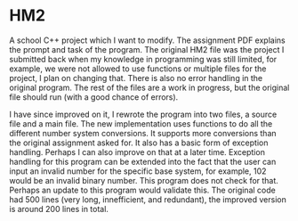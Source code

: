# HM2
A school C++ project which I want to modify.
The assignment PDF explains the prompt and task of the program.
The original HM2 file was the project I submitted back when my knowledge in programming was still limited,
for example, we were not allowed to use functions or multiple files for the project, I plan on changing that.
There is also no error handling in the original program. 
The rest of the files are a work in progress, but the original file should run (with a good chance of errors). 

I have since improved on it, I rewrote the program into two files, a source file and a main file.
The new implementation uses functions to do all the different number system conversions.
It supports more conversions than the original assignment asked for.
It also has a basic form of exception handling. Perhaps I can also improve on that at a later time. 
Exception handling for this program can be extended into the fact that the user can input an invalid number for the specific base system,
for example, 102 would be an invalid binary number. This program does not check for that. Perhaps an update to this program would validate this. 
The original code had 500 lines (very long, innefficient, and redundant), the improved version is around 200 lines in total. 
